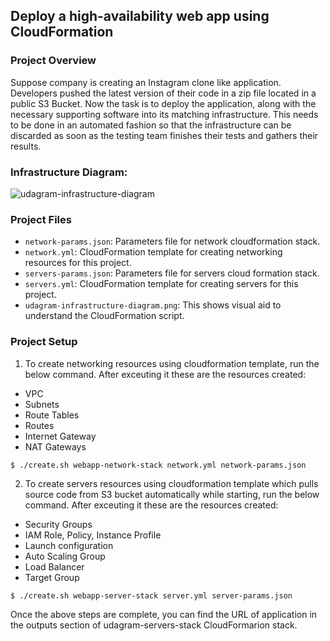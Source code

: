 ## Deploy a high-availability web app using CloudFormation

### Project Overview

Suppose company is creating an Instagram clone like application. Developers pushed the latest version of their code in a zip file located in a public S3 Bucket.
Now the task is to deploy the application, along with the necessary supporting software into its matching infrastructure. This needs to be done in an automated fashion so that the infrastructure can be discarded as soon as the testing team finishes their tests and gathers their results.

### Infrastructure Diagram:

![udagram-infrastructure-diagram](https://user-images.githubusercontent.com/32739028/156870014-732cfd37-63b4-4978-9c16-80cd8d77d4ad.png)

### Project Files

* `network-params.json`: Parameters file for network cloudformation stack.
* `network.yml`: CloudFormation template for creating networking resources for this project.
* `servers-params.json`: Parameters file for servers cloud formation stack.
* `servers.yml`: CloudFormation template for creating servers for this project.
* `udagram-infrastructure-diagram.png`: This shows visual aid to understand the CloudFormation script.


### Project Setup

1. To create networking resources using cloudformation template, run the below command. After exceuting it these are the resources created:
  * VPC
  * Subnets
  * Route Tables
  * Routes
  * Internet Gateway
  * NAT Gateways

```
$ ./create.sh webapp-network-stack network.yml network-params.json
```

2. To create servers resources using cloudformation template which pulls source code from S3 bucket automatically while starting, run the below command. After exceuting it these are the resources created:
  * Security Groups
  * IAM Role, Policy, Instance Profile
  * Launch configuration
  * Auto Scaling Group
  * Load Balancer
  * Target Group

```
$ ./create.sh webapp-server-stack server.yml server-params.json
```

Once the above steps are complete, you can find the URL of application in the outputs section of udagram-servers-stack CloudFormarion stack.